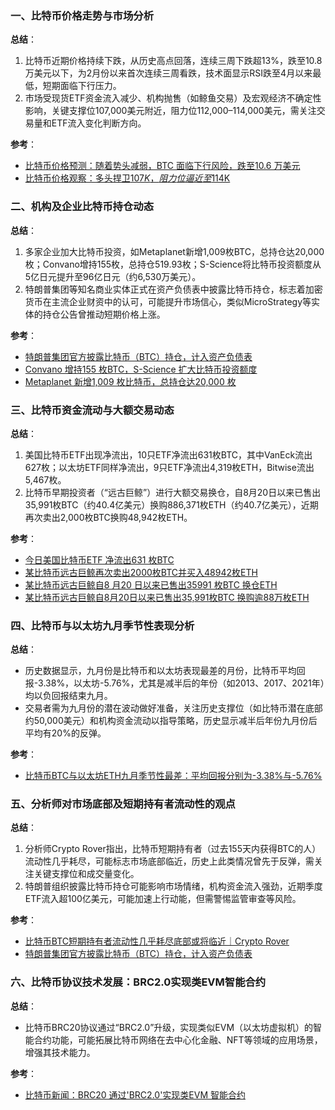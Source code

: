 ### 一、比特币价格走势与市场分析  
**总结**：  
1. 比特币近期价格持续下跌，从历史高点回落，连续三周下跌超13%，跌至10.8万美元以下，为2月份以来首次连续三周看跌，技术面显示RSI跌至4月以来最低，短期面临下行压力。  
2. 市场受现货ETF资金流入减少、机构抛售（如鲸鱼交易）及宏观经济不确定性影响，关键支撑位107,000美元附近，阻力位112,000–114,000美元，需关注交易量和ETF流入变化判断方向。  


**参考**：  
- [比特币价格预测：随着势头减弱，BTC 面临下行风险，跌至10.6 万美元](https://tradersunion.com/zh/news/cryptocurrency-news/show/473289-bitcoin-price-prediction-btc-shows/)  
- [比特币价格观察：多头捍卫$107K，阻力位逼近至$114K](https://news.bitcoin.com/zh/bitcoin-jiage-guancha-duotou-huwei-107k-zuliewe-bijin-114k/)  


### 二、机构及企业比特币持仓动态  
**总结**：  
1. 多家企业加大比特币投资，如Metaplanet新增1,009枚BTC，总持仓达20,000枚；Convano增持155枚，总持仓519.93枚；S-Science将比特币投资额度从5亿日元提升至96亿日元（约6,530万美元）。  
2. 特朗普集团等知名商业实体正式在资产负债表中披露比特币持仓，标志着加密货币在主流企业财资中的认可，可能提升市场信心，类似MicroStrategy等实体的持仓公告曾推动短期价格上涨。  


**参考**：  
- [特朗普集团官方披露比特币（BTC）持仓，计入资产负债表](https://blockchain.news/zh/flashnews/trump-organization-officially-discloses-bitcoin-btc-holdings-on-its-balance-sheet-breaking-corporate-treasury-update-zh)  
- [Convano 增持155 枚BTC，S-Science 扩大比特币投资额度](https://www.bitpush.news/articles/7566954)  
- [Metaplanet 新增1,009 枚比特币，总持仓达20,000 枚](https://www.bitpush.news/articles/7566954)  


### 三、比特币资金流动与大额交易动态  
**总结**：  
1. 美国比特币ETF出现净流出，10只ETF净流出631枚BTC，其中VanEck流出627枚；以太坊ETF同样净流出，9只ETF净流出4,319枚ETH，Bitwise流出5,467枚。  
2. 比特币早期投资者（“远古巨鲸”）进行大额交易换仓，自8月20日以来已售出35,991枚BTC（约40.4亿美元）换购886,371枚ETH（约40.7亿美元），近期再次卖出2,000枚BTC换购48,942枚ETH。  


**参考**：  
- [今日美国比特币ETF 净流出631 枚BTC](https://www.bitpush.news/articles/7567024)  
- [某比特币远古巨鲸再次卖出2000枚BTC并买入48942枚ETH](https://blockweeks.com/newsflash/163961.html)  
- [某比特币远古巨鲸自8 月20 日以来已售出35991 枚BTC 换仓ETH](https://www.bitpush.news/articles/7566962)  
- [某比特币远古巨鲸自8月20日以来已售出35,991枚BTC 换购逾88万枚ETH](https://www.wublock123.com/article/6/48033)  


### 四、比特币与以太坊九月季节性表现分析  
**总结**：  
- 历史数据显示，九月份是比特币和以太坊表现最差的月份，比特币平均回报-3.38%，以太坊-5.76%，尤其是减半后的年份（如2013、2017、2021年）均以负回报结束九月。  
- 交易者需为九月份的潜在波动做好准备，关注历史支撑位（如比特币潜在底部约50,000美元）和机构资金流动以指导策略，历史显示减半后年份九月份后平均有20%的反弹。  


**参考**：  
- [比特币BTC与以太坊ETH九月季节性最差：平均回报分别为-3.38%与-5.76%](https://blockchain.news/zh/flashnews/bitcoin-btc-and-ethereum-eth-september-seasonality-average-returns-3-38-and-5-76-post-halving-years-ended-red-traders-brace-for-volatility-zh)  


### 五、分析师对市场底部及短期持有者流动性的观点  
**总结**：  
1. 分析师Crypto Rover指出，比特币短期持有者（过去155天内获得BTC的人）流动性几乎耗尽，可能标志市场底部临近，历史上此类情况曾先于反弹，需关注关键支撑位和成交量变化。  
2. 特朗普组织披露比特币持仓可能影响市场情绪，机构资金流入强劲，近期季度ETF流入超100亿美元，可能加速上行动能，但需警惕监管审查等风险。  


**参考**：  
- [比特币BTC短期持有者流动性几乎耗尽底部或将临近｜Crypto Rover](https://blockchain.news/zh/flashnews/bitcoin-btc-short-term-holder-liquidity-near-exhaustion-signals-imminent-bottom-crypto-rover-zh)  
- [特朗普集团官方披露比特币（BTC）持仓，计入资产负债表](https://blockchain.news/zh/flashnews/trump-organization-officially-discloses-bitcoin-btc-holdings-on-its-balance-sheet-breaking-corporate-treasury-update-zh)  


### 六、比特币协议技术发展：BRC2.0实现类EVM智能合约  
**总结**：  
- 比特币BRC20协议通过“BRC2.0”升级，实现类似EVM（以太坊虚拟机）的智能合约功能，可能拓展比特币网络在去中心化金融、NFT等领域的应用场景，增强其技术能力。  


**参考**：  
- [比特币新闻：BRC20 通过'BRC2.0'实现类EVM 智能合约](https://www.coindesk.com/zh/tech/2025/09/01/bitcoin-token-protocol-brc20-enables-evm-style-smart-contracts-with-brc2-0)